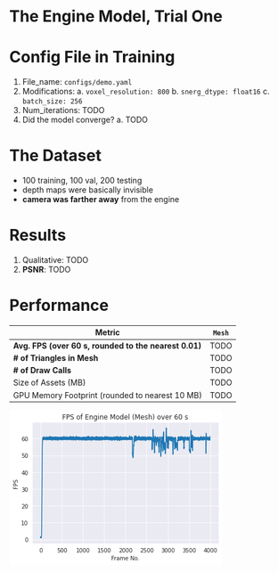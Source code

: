 # The Engine Model, Trial One

# Config File in Training
1. File_name: `configs/demo.yaml`
2. Modifications:
    a. `voxel_resolution: 800`
    b. `snerg_dtype: float16`
    c. `batch_size: 256`
3. Num_iterations: TODO
4. Did the model converge? 
    a. TODO

# The Dataset
- 100 training, 100 val, 200 testing
- depth maps were basically invisible
- **camera was farther away** from the engine

# Results
1. Qualitative: TODO
2. **PSNR**: TODO

# Performance

| Metric               |  `Mesh` |
|----------------------|--------|
| **Avg. FPS (over 60 s, rounded to the nearest 0.01)**|   TODO   |
| **# of Triangles in Mesh** | TODO |
| **# of Draw Calls** |  TODO |
| Size of Assets (MB)     | TODO       |
| GPU Memory Footprint (rounded to nearest 10 MB)         |   TODO    |

![FPS of the `Mesh` in the Browser](trial1fps.png)